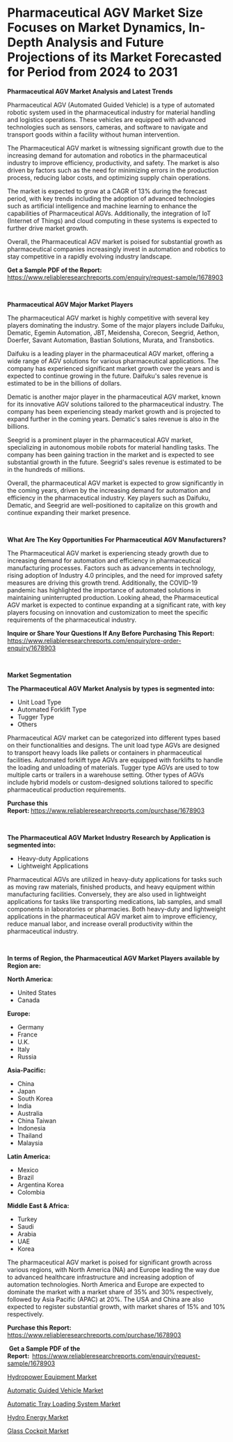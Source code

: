 <p><h1>Pharmaceutical AGV Market Size Focuses on Market Dynamics, In-Depth Analysis and Future Projections of its Market Forecasted for Period from 2024 to 2031</h1></p><p><strong>Pharmaceutical AGV Market Analysis and Latest Trends</strong></p>
<p><p>Pharmaceutical AGV (Automated Guided Vehicle) is a type of automated robotic system used in the pharmaceutical industry for material handling and logistics operations. These vehicles are equipped with advanced technologies such as sensors, cameras, and software to navigate and transport goods within a facility without human intervention.</p><p>The Pharmaceutical AGV market is witnessing significant growth due to the increasing demand for automation and robotics in the pharmaceutical industry to improve efficiency, productivity, and safety. The market is also driven by factors such as the need for minimizing errors in the production process, reducing labor costs, and optimizing supply chain operations.</p><p>The market is expected to grow at a CAGR of 13% during the forecast period, with key trends including the adoption of advanced technologies such as artificial intelligence and machine learning to enhance the capabilities of Pharmaceutical AGVs. Additionally, the integration of IoT (Internet of Things) and cloud computing in these systems is expected to further drive market growth.</p><p>Overall, the Pharmaceutical AGV market is poised for substantial growth as pharmaceutical companies increasingly invest in automation and robotics to stay competitive in a rapidly evolving industry landscape.</p></p>
<p><strong>Get a Sample PDF of the Report:&nbsp;</strong> <a href="https://www.reliableresearchreports.com/enquiry/request-sample/1678903">https://www.reliableresearchreports.com/enquiry/request-sample/1678903</a></p>
<p>&nbsp;</p>
<p><strong>Pharmaceutical AGV Major Market Players</strong></p>
<p><p>The pharmaceutical AGV market is highly competitive with several key players dominating the industry. Some of the major players include Daifuku, Dematic, Egemin Automation, JBT, Meidensha, Corecon, Seegrid, Aethon, Doerfer, Savant Automation, Bastian Solutions, Murata, and Transbotics.</p><p>Daifuku is a leading player in the pharmaceutical AGV market, offering a wide range of AGV solutions for various pharmaceutical applications. The company has experienced significant market growth over the years and is expected to continue growing in the future. Daifuku's sales revenue is estimated to be in the billions of dollars.</p><p>Dematic is another major player in the pharmaceutical AGV market, known for its innovative AGV solutions tailored to the pharmaceutical industry. The company has been experiencing steady market growth and is projected to expand further in the coming years. Dematic's sales revenue is also in the billions.</p><p>Seegrid is a prominent player in the pharmaceutical AGV market, specializing in autonomous mobile robots for material handling tasks. The company has been gaining traction in the market and is expected to see substantial growth in the future. Seegrid's sales revenue is estimated to be in the hundreds of millions.</p><p>Overall, the pharmaceutical AGV market is expected to grow significantly in the coming years, driven by the increasing demand for automation and efficiency in the pharmaceutical industry. Key players such as Daifuku, Dematic, and Seegrid are well-positioned to capitalize on this growth and continue expanding their market presence.</p></p>
<p>&nbsp;</p>
<p><strong>What Are The Key Opportunities For Pharmaceutical AGV Manufacturers?</strong></p>
<p><p>The Pharmaceutical AGV market is experiencing steady growth due to increasing demand for automation and efficiency in pharmaceutical manufacturing processes. Factors such as advancements in technology, rising adoption of Industry 4.0 principles, and the need for improved safety measures are driving this growth trend. Additionally, the COVID-19 pandemic has highlighted the importance of automated solutions in maintaining uninterrupted production. Looking ahead, the Pharmaceutical AGV market is expected to continue expanding at a significant rate, with key players focusing on innovation and customization to meet the specific requirements of the pharmaceutical industry.</p></p>
<p><strong>Inquire or Share Your Questions If Any Before Purchasing This Report:</strong> <a href="https://www.reliableresearchreports.com/enquiry/pre-order-enquiry/1678903">https://www.reliableresearchreports.com/enquiry/pre-order-enquiry/1678903</a></p>
<p>&nbsp;</p>
<p><strong>Market Segmentation</strong></p>
<p><strong>The Pharmaceutical AGV Market Analysis by types is segmented into:</strong></p>
<p><ul><li>Unit Load Type</li><li>Automated Forklift Type</li><li>Tugger Type</li><li>Others</li></ul></p>
<p><p>Pharmaceutical AGV market can be categorized into different types based on their functionalities and designs. The unit load type AGVs are designed to transport heavy loads like pallets or containers in pharmaceutical facilities. Automated forklift type AGVs are equipped with forklifts to handle the loading and unloading of materials. Tugger type AGVs are used to tow multiple carts or trailers in a warehouse setting. Other types of AGVs include hybrid models or custom-designed solutions tailored to specific pharmaceutical production requirements.</p></p>
<p><strong>Purchase this Report:&nbsp;</strong><a href="https://www.reliableresearchreports.com/purchase/1678903">https://www.reliableresearchreports.com/purchase/1678903</a></p>
<p>&nbsp;</p>
<p><strong>The Pharmaceutical AGV Market Industry Research by Application is segmented into:</strong></p>
<p><ul><li>Heavy-duty Applications</li><li>Lightweight Applications</li></ul></p>
<p><p>Pharmaceutical AGVs are utilized in heavy-duty applications for tasks such as moving raw materials, finished products, and heavy equipment within manufacturing facilities. Conversely, they are also used in lightweight applications for tasks like transporting medications, lab samples, and small components in laboratories or pharmacies. Both heavy-duty and lightweight applications in the pharmaceutical AGV market aim to improve efficiency, reduce manual labor, and increase overall productivity within the pharmaceutical industry.</p></p>
<p>&nbsp;</p>
<p><strong>In terms of Region, the Pharmaceutical AGV Market Players available by Region are:</strong></p>
<p>
    <p> <strong> North America: </strong>
        <ul>
            <li>United States</li>
            <li>Canada</li>
        </ul>
        </p> 
    <p> <strong> Europe: </strong>
        <ul>
            <li>Germany</li>
            <li>France</li>
            <li>U.K.</li>
            <li>Italy</li>
            <li>Russia</li>
        </ul>
        </p> 
    <p> <strong> Asia-Pacific: </strong>
        <ul>
            <li>China</li>
            <li>Japan</li>
            <li>South Korea</li>
            <li>India</li>
            <li>Australia</li>
            <li>China Taiwan</li>
            <li>Indonesia</li>
            <li>Thailand</li>
            <li>Malaysia</li>
        </ul>
        </p> 
    <p> <strong> Latin America: </strong>
        <ul>
            <li>Mexico</li>
            <li>Brazil</li>
            <li>Argentina Korea</li>
            <li>Colombia</li>
        </ul>
        </p> 
    <p> <strong> Middle East & Africa: </strong>
        <ul>
            <li>Turkey</li>
            <li>Saudi</li>
            <li>Arabia</li>
            <li>UAE</li>
            <li>Korea</li>
        </ul>
    </p>
    </p>
<p><p>The pharmaceutical AGV market is poised for significant growth across various regions, with North America (NA) and Europe leading the way due to advanced healthcare infrastructure and increasing adoption of automation technologies. North America and Europe are expected to dominate the market with a market share of 35% and 30% respectively, followed by Asia Pacific (APAC) at 20%. The USA and China are also expected to register substantial growth, with market shares of 15% and 10% respectively.</p></p>
<p><strong>Purchase this Report: </strong><a href="https://www.reliableresearchreports.com/purchase/1678903">https://www.reliableresearchreports.com/purchase/1678903</a></p>
<p>&nbsp;<strong>Get a Sample PDF of the Report:&nbsp;&nbsp;</strong><a href="https://www.reliableresearchreports.com/enquiry/request-sample/1678903">https://www.reliableresearchreports.com/enquiry/request-sample/1678903</a></p>
<p><strong></strong></p>
<p><p><a href="https://medium.com/@karleelakin435/hydropower-equipment-market-insight-market-trends-growth-forecasted-from-2024-to-2031-f449bc5c9878">Hydropower Equipment Market</a></p><p><a href="https://github.com/eeaveuhhh/Market-Research-Report-List-1/blob/main/automatic-guided-vehicle-market.md">Automatic Guided Vehicle Market</a></p><p><a href="https://github.com/brentleyjimmiealvaradoz4l1rea/Market-Research-Report-List-1/blob/main/automatic-tray-loading-system-market.md">Automatic Tray Loading System Market</a></p><p><a href="https://medium.com/@karleelakin435/hydro-energy-market-size-market-outlook-and-market-forecast-2024-to-2031-2fcca02c7775">Hydro Energy Market</a></p><p><a href="https://medium.com/@karleelakin435/glass-cockpit-market-size-and-market-trends-complete-industry-overview-2024-to-2031-773e2aee9d28">Glass Cockpit Market</a></p></p>
